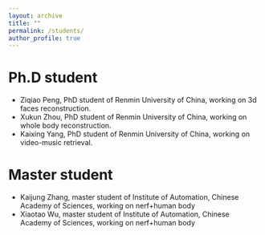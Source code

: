 ```yaml
---
layout: archive
title: ""
permalink: /students/
author_profile: true
---
```



Ph.D student
======
* Ziqiao Peng, PhD student of Renmin University of China, working on 3d faces reconstruction.
* Xukun Zhou, PhD student of Renmin University of China, working on whole body reconstruction.
* Kaixing Yang, PhD student of Renmin University of China, working on video-music retrieval.

Master student
======
* Kaijung Zhang, master student of Institute of Automation, Chinese Academy of Sciences, working on nerf+human body
* Xiaotao Wu, master student of Institute of Automation, Chinese Academy of Sciences, working on nerf+human body

